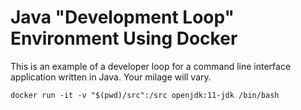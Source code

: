 # Java "Development Loop" Environment Using Docker

This is an example of a developer loop for a command line interface application written in Java.  Your milage will vary.

```shell (linux)
docker run -it -v "$(pwd)/src":/src openjdk:11-jdk /bin/bash
```
